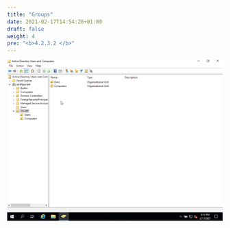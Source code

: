 ```yaml
---
title: "Groups"
date: 2021-02-17T14:54:28+01:00
draft: false
weight: 4
pre: "<b>4.2.3.2 </b>"
---
```


![](create_group_and_add_user.gif)